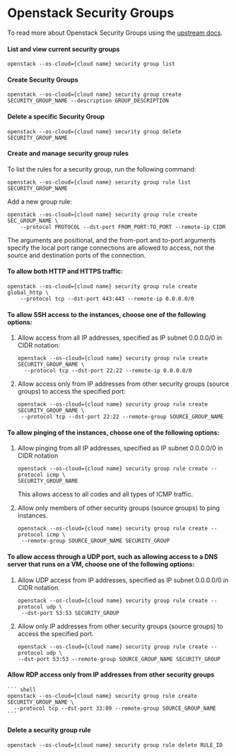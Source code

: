 # Openstack Security Groups

To read more about Openstack Security Groups using the [upstream docs](https://docs.openstack.org/nova/queens/admin/security-groups.html).

#### List and view current security groups

``` shell
openstack --os-cloud={cloud name} security group list
```

#### Create Security Groups

``` shell
openstack --os-cloud={cloud name} security group create SECURITY_GROUP_NAME --description GROUP_DESCRIPTION
```

#### Delete a specific Security Group

``` shell
openstack --os-cloud={cloud name} security group delete SECURITY_GROUP_NAME
```

#### Create and manage security group rules

To list the rules for a security group, run the following command:

``` shell
openstack --os-cloud={cloud name} security group rule list SECURITY_GROUP_NAME
```

Add a new group rule:

``` shell
openstack --os-cloud={cloud name} security group rule create SEC_GROUP_NAME \
    --protocol PROTOCOL --dst-port FROM_PORT:TO_PORT --remote-ip CIDR
```

The arguments are positional, and the from-port and to-port arguments specify the local port range connections are allowed to access, not the source and destination ports of the connection.

#### To allow both HTTP and HTTPS traffic:

``` shell
openstack --os-cloud={cloud name} security group rule create global_http \
    --protocol tcp --dst-port 443:443 --remote-ip 0.0.0.0/0
```

#### To allow SSH access to the instances, choose one of the following options:

1. Allow access from all IP addresses, specified as IP subnet 0.0.0.0/0 in CIDR notation:

    ``` shell
    openstack --os-cloud={cloud name} security group rule create SECURITY_GROUP_NAME \
      --protocol tcp --dst-port 22:22 --remote-ip 0.0.0.0/0
    ```
2. Allow access only from IP addresses from other security groups (source groups) to access the specified port:

     ``` shell
    openstack --os-cloud={cloud name} security group rule create SECURITY_GROUP_NAME \
      --protocol tcp --dst-port 22:22 --remote-group SOURCE_GROUP_NAME
    ```
#### To allow pinging of the instances, choose one of the following options:

1. Allow pinging from all IP addresses, specified as IP subnet 0.0.0.0/0 in CIDR notation

     ``` shell
    openstack --os-cloud={cloud name} security group rule create --protocol icmp \
    SECURITY_GROUP_NAME
    ```

    This allows access to all codes and all types of ICMP traffic.

2. Allow only members of other security groups (source groups) to ping instances.

     ``` shell
    openstack --os-cloud={cloud name} security group rule create --protocol icmp \
      --remote-group SOURCE_GROUP_NAME SECURITY_GROUP
    ```

#### To allow access through a UDP port, such as allowing access to a DNS server that runs on a VM, choose one of the following options:

1. Allow UDP access from IP addresses, specified as IP subnet 0.0.0.0/0 in CIDR notation.

     ``` shell
    openstack --os-cloud={cloud name} security group rule create --protocol udp \
      --dst-port 53:53 SECURITY_GROUP
    ```

2. Allow only IP addresses from other security groups (source groups) to access the specified port.

    ``` shell
    openstack --os-cloud={cloud name} security group rule create --protocol udp \
    --dst-port 53:53 --remote-group SOURCE_GROUP_NAME SECURITY_GROUP
    ```

####  Allow RDP access only from IP addresses from other security groups

    ``` shell
    openstack --os-cloud={cloud name} security group rule create SECURITY_GROUP_NAME \
      --protocol tcp --dst-port 33:89 --remote-group SOURCE_GROUP_NAME
    ```

#### Delete a security group rule

``` shell
openstack --os-cloud={cloud name} security group rule delete RULE_ID
```
